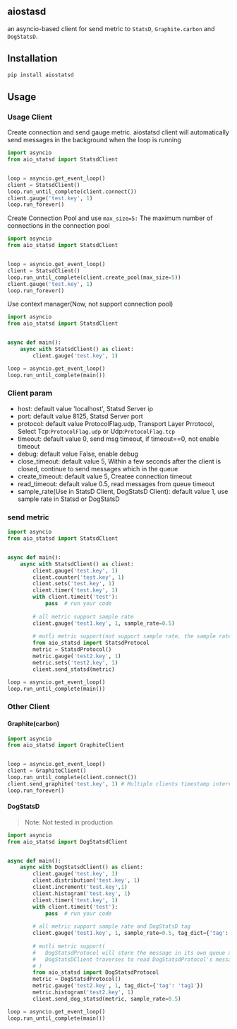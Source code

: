 ## aiostasd
an asyncio-based client for send metric to `StatsD`, `Graphite.carbon` and `DogStatsD`.

## Installation
```Bash
pip install aiostatsd
```
## Usage
### Usage Client
Create connection and send gauge metric.
aiostatsd client will automatically send messages in the background when the loop is running
```Python
import asyncio
from aio_statsd import StatsdClient


loop = asyncio.get_event_loop()
client = StatsdClient()
loop.run_until_complete(client.connect())
client.gauge('test.key', 1)
loop.run_forever()
```
Create Connection Pool and use
`max_size=5:` The maximum number of connections in the connection pool
```Python
import asyncio
from aio_statsd import StatsdClient


loop = asyncio.get_event_loop()
client = StatsdClient()
loop.run_until_complete(client.create_pool(max_size=5))
client.gauge('test.key', 1)
loop.run_forever()
```
Use context manager(Now, not support connection pool)
```Python
import asyncio
from aio_statsd import StatsdClient


async def main():
    async with StatsdClient() as client:
        client.gauge('test.key', 1)

loop = asyncio.get_event_loop()
loop.run_until_complete(main())
```
### Client param
- host: default value 'localhost', Statsd Server ip
- port: default value 8125, Statsd Server port
- protocol: default value ProtocolFlag.udp, Transport Layer Prrotocol, Select Tcp:`ProtocolFlag.udp` or Udp:`ProtocolFlag.tcp` 
- timeout: default value 0, send msg timeout, if timeout==0, not enable timeout
- debug: default value False, enable debug
- close_timeout: default value 5, Within a few seconds after the client is closed, continue to send messages which in the queue
- create_timeout: default value 5, Createe connection timeout
- read_timeout: default value 0.5, read messages from queue timeout
- sample_rate(Use in StatsD Client, DogStatsD Client): default value 1, use sample rate in Statsd or DogStatsD
### send metric
```Python
import asyncio
from aio_statsd import StatsdClient


async def main():
    async with StatsdClient() as client:
        client.gauge('test.key', 1)
        client.counter('test.key', 1)
        client.sets('test.key', 1)
        client.timer('test.key', 1)
        with client.timeit('test'):
            pass  # run your code
        
        # all metric support sample rate
        client.gauge('test1.key', 1, sample_rate=0.5)
        
        # mutli metric support(not support sample rate, the sample rate will always be set to 1)
        from aio_statsd import StatsdProtocol
        metric = StatsdProtocol()   
        metric.gauge('test2.key', 1)
        metric.sets('test2.key', 1)
        client.send_statsd(metric)     

loop = asyncio.get_event_loop()
loop.run_until_complete(main())
```
### Other Client
#### Graphite(carbon)
```python
import asyncio
from aio_statsd import GraphiteClient


loop = asyncio.get_event_loop()
client = GraphiteClient()
loop.run_until_complete(client.connect())
client.send_graphite('test.key', 1) # Multiple clients timestamp interval synchronization
loop.run_forever()
```
#### DogStatsD
>Note: Not tested in production
```python
import asyncio
from aio_statsd import DogStatsdClient


async def main():
    async with DogStatsdClient() as client:
        client.gauge('test.key', 1)
        client.distribution('test.key', 1)
        client.increment('test.key',1)
        client.histogram('test.key', 1)
        client.timer('test.key', 1)
        with client.timeit('test'):
            pass  # run your code
        
        # all metric support sample rate and DogStatsD tag
        client.gauge('test1.key', 1, sample_rate=0.5, tag_dict={'tag': 'tag1'})
        
        # mutli metric support(
        #   DogStatsdProtocol will store the message in its own queue and
        #   DogStatsDClient traverses to read DogStatsdProtocol's message and send it
        # )
        from aio_statsd import DogStatsdProtocol
        metric = DogStatsdProtocol()   
        metric.gauge('test2.key', 1, tag_dict={'tag': 'tag1'})
        metric.histogram('test2.key', 1)
        client.send_dog_statsd(metric, sample_rate=0.5)

loop = asyncio.get_event_loop()
loop.run_until_complete(main())
```
